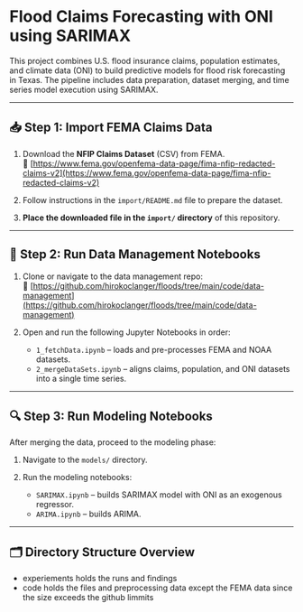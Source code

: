 # Flood Claims Forecasting with ONI using SARIMAX

This project combines U.S. flood insurance claims, population estimates, and climate data (ONI) to build predictive models for flood risk forecasting in Texas. The pipeline includes data preparation, dataset merging, and time series model execution using SARIMAX.

---

## 📥 Step 1: Import FEMA Claims Data

1. Download the **NFIP Claims Dataset** (CSV) from FEMA.  
   🔗 [https://www.fema.gov/openfema-data-page/fima-nfip-redacted-claims-v2](https://www.fema.gov/openfema-data-page/fima-nfip-redacted-claims-v2)

2. Follow instructions in the `import/README.md` file to prepare the dataset.

3. **Place the downloaded file in the `import/` directory** of this repository.

---

## 🔄 Step 2: Run Data Management Notebooks

1. Clone or navigate to the data management repo:  
   🔗 [https://github.com/hirokoclanger/floods/tree/main/code/data-management](https://github.com/hirokoclanger/floods/tree/main/code/data-management)

2. Open and run the following Jupyter Notebooks in order:
   - `1_fetchData.ipynb` – loads and pre-processes FEMA and NOAA datasets.
   - `2_mergeDataSets.ipynb` – aligns claims, population, and ONI datasets into a single time series.

---

## 🔍 Step 3: Run Modeling Notebooks

After merging the data, proceed to the modeling phase:

1. Navigate to the `models/` directory.

2. Run the modeling notebooks:
   - `SARIMAX.ipynb` – builds SARIMAX model with ONI as an exogenous regressor.
   - `ARIMA.ipynb` – builds ARIMA.

---

## 🗂 Directory Structure Overview

-  experiements holds the runs and findings 
-  code holds the files and preprocessing data except the FEMA data since the size exceeds the github limmits